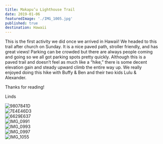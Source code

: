 ```yaml
---
title: Makapu’u Lighthouse Trail
date: 2019-01-06
featuredImage: './IMG_1005.jpg'
published: true
destination: Hawaii
---
```


This is the first activity we did once we arrived in Hawaii! We headed to this trail after church on Sunday.
It is a nice paved path, stroller friendly, and has great views!
Parking can be crowded but there are always people coming and going so we all got parking spots pretty quickly.
Although this is a paved trail and doesn’t feel as much like a “hike,” there is some decent elevation gain and steady upward climb the entire way up.
We really enjoyed doing this hike with Buffy & Ben and their two kids Lulu & Alexander. 

Thanks for reading!

Linds

![9807841D](/9807841D-0C90-4117-934D-DC4686970F1A.JPG)
<br />
![7E4E46D3](/7E4E46D3-EC56-4F0F-A115-E8AB89ECB406.JPG)
<br />
![6629E637](/6629E637-D9A4-4E45-9F0D-2D52627F159E.JPG)
<br />
![IMG_0991](/IMG_0991.jpg)
<br />
![IMG_0993](/IMG_0993.jpg)
<br />
![IMG_0997](/IMG_0997.jpg)
<br />
![IMG_1055](/IMG_1055.jpg)
<br />